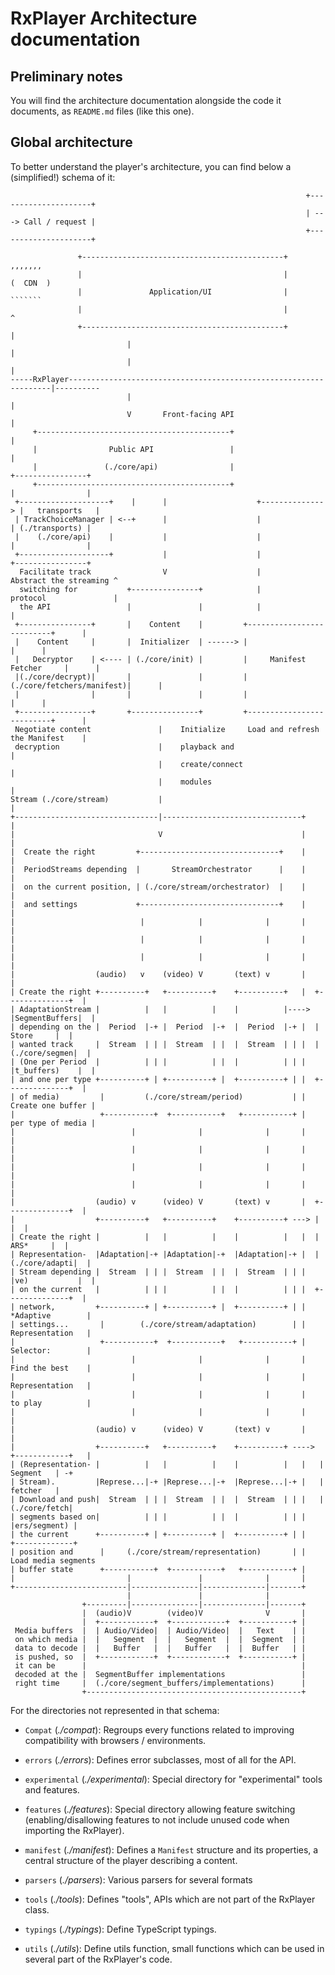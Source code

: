 # RxPlayer Architecture documentation ##########################################

## Preliminary notes ###########################################################

You will find the architecture documentation alongside the code it documents,
as `README.md` files (like this one).


## Global architecture #########################################################

To better understand the player's architecture, you can find below a
(simplified!) schema of it:

```
                                                                  +---------------------+
                                                                  | ---> Call / request |
                                                                  +---------------------+

               +---------------------------------------------+              ,,,,,,,
               |                                             |             (  CDN  )
               |               Application/UI                |              ```````
               |                                             |                 ^
               +---------------------------------------------+                 |
                          |                                                    |
                          |                                                    |
-----RxPlayer------------------------------------------------------------------|----------
                          |                                                    |
                          V       Front-facing API                             |
     +-------------------------------------------+                             |
     |                Public API                 |                             |
     |               (./core/api)                |                      +----------------+
     +-------------------------------------------+                      |                |
 +--------------------+    |      |                    +--------------> |   transports   |
 | TrackChoiceManager | <--+      |                    |                | (./transports) |
 |    (./core/api)    |           |                    |                |                |
 +--------------------+           |                    |                +----------------+
  Facilitate track                V                    |       Abstract the streaming ^
  switching for           +---------------+            |       protocol               |
  the API                 |               |            |                              |
 +----------------+       |    Content    |         +--------------------------+      |
 |    Content     |       |  Initializer  | ------> |                          |      |
 |   Decryptor    | <---- | (./core/init) |         |     Manifest Fetcher     |      |
 |(./core/decrypt)|       |               |         |(./core/fetchers/manifest)|      |
 |                |       |               |         |                          |      |
 +----------------+       +---------------+         +--------------------------+      |
 Negotiate content               |    Initialize     Load and refresh the Manifest    |
 decryption                      |    playback and                                    |
                                 |    create/connect                                  |
                                 |    modules                                         |
Stream (./core/stream)           |                                                    |
+--------------------------------|-------------------------------+                    |
|                                V                               |                    |
|  Create the right         +-------------------------------+    |                    |
|  PeriodStreams depending  |       StreamOrchestrator      |    |                    |
|  on the current position, | (./core/stream/orchestrator)  |    |                    |
|  and settings             +-------------------------------+    |                    |
|                            |            |              |       |                    |
|                            |            |              |       |                    |
|                            |            |              |       |                    |
|                  (audio)   v    (video) V       (text) v       |                    |
| Create the right +----------+   +----------+    +----------+   |  +--------------+  |
| AdaptationStream |          |   |          |    |          |----> |SegmentBuffers|  |
| depending on the |  Period  |-+ |  Period  |-+  |  Period  |-+ |  |    Store     |  |
| wanted track     |  Stream  | | |  Stream  | |  |  Stream  | | |  |(./core/segmen|  |
| (One per Period  |          | | |          | |  |          | | |  |t_buffers)    |  |
| and one per type +----------+ | +----------+ |  +----------+ | |  +--------------+  |
| of media)         |         (./core/stream/period)           | |  Create one buffer |
|                   +-----------+  +-----------+   +-----------+ |  per type of media |
|                          |              |              |       |                    |
|                          |              |              |       |                    |
|                          |              |              |       |                    |
|                          |              |              |       |                    |
|                  (audio) v      (video) V       (text) v       |  +--------------+  |
|                  +----------+   +----------+    +----------+ ---> |              |  |
| Create the right |          |   |          |    |          |   |  |     ARS*     |  |
| Representation-  |Adaptation|-+ |Adaptation|-+  |Adaptation|-+ |  |(./core/adapti|  |
| Stream depending |  Stream  | | |  Stream  | |  |  Stream  | | |  |ve)           |  |
| on the current   |          | | |          | |  |          | | |  +--------------+  |
| network,         +----------+ | +----------+ |  +----------+ | |   *Adaptive        |
| settings...       |        (./core/stream/adaptation)        | |   Representation   |
|                   +-----------+  +-----------+   +-----------+ |   Selector:        |
|                          |              |              |       |   Find the best    |
|                          |              |              |       |   Representation   |
|                          |              |              |       |   to play          |
|                          |              |              |       |                    |
|                  (audio) v      (video) V       (text) v       |                    |
|                  +----------+   +----------+    +----------+ ----> +------------+   |
| (Representation- |          |   |          |    |          |   |   |   Segment   | -+
| Stream).         |Represe...|-+ |Represe...|-+  |Represe...|-+ |   |   fetcher   |
| Download and push|  Stream  | | |  Stream  | |  |  Stream  | | |   |(./core/fetch|
| segments based on|          | | |          | |  |          | | |   |ers/segment) |
| the current      +----------+ | +----------+ |  +----------+ | |   +-------------+
| position and      |     (./core/stream/representation)       | |   Load media segments
| buffer state      +-----------+  +-----------+   +-----------+ |
|                         |               |              |       |
+-------------------------|---------------|--------------|-------+
                          |               |              |
                +---------|---------------|--------------|-------+
                |  (audio)V        (video)V              V       |
                |  +------------+  +------------+  +-----------+ |
 Media buffers  |  | Audio/Video|  | Audio/Video|  |   Text    | |
 on which media |  |   Segment  |  |   Segment  |  |  Segment  | |
 data to decode |  |   Buffer   |  |   Buffer   |  |  Buffer   | |
 is pushed, so  |  +------------+  +------------+  +-----------+ |
 it can be      |                                                |
 decoded at the |  SegmentBuffer implementations                 |
 right time     |  (./core/segment_buffers/implementations)      |
                +------------------------------------------------+
```

For the directories not represented in that schema:

  - `Compat` (_./compat_): Regroups every functions related to improving
    compatibility with browsers / environments.

  - `errors` (_./errors_): Defines error subclasses, most of all for the API.

  - `experimental` (_./experimental_): Special directory for "experimental" tools
     and features.

  - `features` (_./features_): Special directory allowing feature switching
    (enabling/disallowing features to not include unused code when importing the
    RxPlayer).

  - `manifest` (_./manifest_): Defines a `Manifest` structure and its
    properties, a central structure of the player describing a content.

  - `parsers` (_./parsers_): Various parsers for several formats

  - `tools` (_./tools_): Defines "tools", APIs which are not part of the
    RxPlayer class.

  - `typings` (_./typings_): Define TypeScript typings.

  - `utils` (_./utils_): Define utils function, small functions which can be
    used in several part of the RxPlayer's code.
